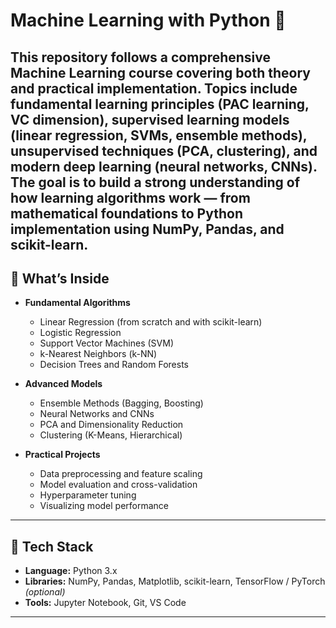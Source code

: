 # Machine Learning with Python 🧠

This repository follows a comprehensive Machine Learning course covering both theory and practical implementation. Topics include fundamental learning principles (PAC learning, VC dimension), supervised learning models (linear regression, SVMs, ensemble methods), unsupervised techniques (PCA, clustering), and modern deep learning (neural networks, CNNs). The goal is to build a strong understanding of how learning algorithms work — from mathematical foundations to Python implementation using NumPy, Pandas, and scikit-learn.
---

## 🚀 What’s Inside

- **Fundamental Algorithms**
  - Linear Regression (from scratch and with scikit-learn)
  - Logistic Regression
  - Support Vector Machines (SVM)
  - k-Nearest Neighbors (k-NN)
  - Decision Trees and Random Forests

- **Advanced Models**
  - Ensemble Methods (Bagging, Boosting)
  - Neural Networks and CNNs
  - PCA and Dimensionality Reduction
  - Clustering (K-Means, Hierarchical)

- **Practical Projects**
  - Data preprocessing and feature scaling
  - Model evaluation and cross-validation
  - Hyperparameter tuning
  - Visualizing model performance

---

## 🧰 Tech Stack

- **Language:** Python 3.x  
- **Libraries:** NumPy, Pandas, Matplotlib, scikit-learn, TensorFlow / PyTorch *(optional)*  
- **Tools:** Jupyter Notebook, Git, VS Code

---



